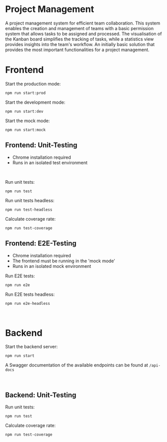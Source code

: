 # Project Management
A project management system for efficient team collaboration. This system enables the creation and management of teams with a basic permission system that allows tasks to be assigned and processed. The visualisation of the Kanban board simplifies the tracking of tasks, while a statistics view provides insights into the team's workflow. An initially basic solution that provides the most important functionalities for a project management.

# Frontend

Start the production mode:

```
npm run start:prod
```

Start the development mode:

```
npm run start:dev
```

Start the mock mode:

```
npm run start:mock
```

## Frontend: Unit-Testing
* Chrome installation required
* Runs in an isolated test environment

<br>

Run unit tests:

```
npm run test
```

Run unit tests headless:

```
npm run test-headless
```

Calculate coverage rate:

```
npm run test-coverage
```

## Frontend: E2E-Testing
* Chrome installation required
* The frontend must be running in the 'mock mode'
* Runs in an isolated mock environment

Run E2E tests:

```
npm run e2e
```

Run E2E tests headless:

```
npm run e2e-headless
```

<br>

# Backend

Start the backend server:

```
npm run start
```
A Swagger documentation of the available endpoints can be found at `/api-docs`

<br>

## Backend: Unit-Testing
Run unit tests:

```
npm run test
```

Calculate coverage rate:

```
npm run test-coverage
```
